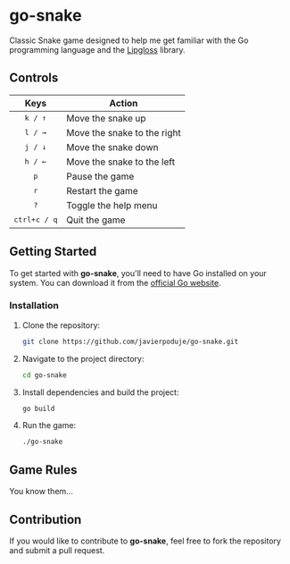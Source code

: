 # go-snake

Classic Snake game designed to help me get familiar with the Go programming language and the [Lipgloss](https://github.com/charmbracelet/lipgloss) library.

## Controls

|Keys|Action|
|---|---|
|<div align="center"><kbd>k / ↑</kbd></div>|Move the snake up|
|<div align="center"><kbd>l / →</kbd></div>|Move the snake to the right|
|<div align="center"><kbd>j / ↓</kbd></div>|Move the snake down|
|<div align="center"><kbd>h / ←</kbd></div>|Move the snake to the left|
|<div align="center"><kbd>p</kbd></div>|Pause the game|
|<div align="center"><kbd>r</kbd></div>|Restart the game|
|<div align="center"><kbd>?</kbd></div>|Toggle the help menu|
|<div align="center"><kbd>ctrl+c / q</kbd></div>|Quit the game|

## Getting Started

To get started with **go-snake**, you'll need to have Go installed on your system. You can download it from the [official Go website](https://golang.org/dl/).

### Installation

1. Clone the repository:
    ```sh
    git clone https://github.com/javierpoduje/go-snake.git
    ```

2. Navigate to the project directory:
    ```sh
    cd go-snake
    ```

3. Install dependencies and build the project:
    ```sh
    go build
    ```

4. Run the game:
    ```sh
    ./go-snake
    ```

## Game Rules

You know them...

## Contribution

If you would like to contribute to **go-snake**, feel free to fork the repository and submit a pull request.
